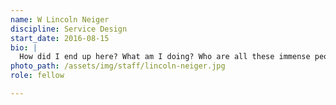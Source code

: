 ```yaml
---
name: W Lincoln Neiger
discipline: Service Design
start_date: 2016-08-15
bio: |
  How did I end up here? What am I doing? Who are all these immense people? Just as stars suggest constellations, time has propelled us into one another. Here we are. Ready to roll up our sleeves and connect the dots.
photo_path: /assets/img/staff/lincoln-neiger.jpg
role: fellow

---
```

